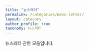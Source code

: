 ```yaml
---
title: "뉴스레터"
permalink: /categories/news-letter/
layout: category
author_profile: true
taxonomy: 뉴스레터
---
```


뉴스레터 관련 모음입니다.